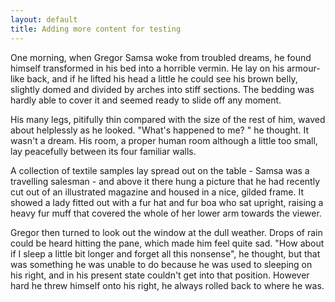 ```yaml
---
layout: default
title: Adding more content for testing
---
```


One morning, when Gregor Samsa woke from troubled dreams, he found himself transformed in his bed into a horrible
vermin. He lay on his armour-like back, and if he lifted his head a little he could see his brown belly, slightly
domed and divided by arches into stiff sections. The bedding was hardly able to cover it and seemed ready to slide off
any moment.

His many legs, pitifully thin compared with the size of the rest of him, waved about helplessly as he looked.
"What's happened to me? " he thought. It wasn't a dream. His room, a proper human room although a little too small,
lay peacefully between its four familiar walls.

A collection of textile samples lay spread out on the table - Samsa was a travelling salesman - and above it there
hung a picture that he had recently cut out of an illustrated magazine and housed in a nice, gilded frame. It showed
a lady fitted out with a fur hat and fur boa who sat upright, raising a heavy fur muff that covered the whole of her
lower arm towards the viewer.

Gregor then turned to look out the window at the dull weather. Drops of rain could be heard hitting the pane, which
made him feel quite sad. "How about if I sleep a little bit longer and forget all this nonsense", he thought, but that
was something he was unable to do because he was used to sleeping on his right, and in his present state couldn't get
into that position. However hard he threw himself onto his right, he always rolled back to where he was.
